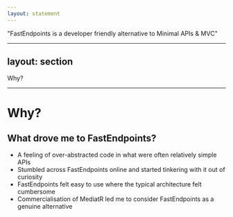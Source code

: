 ```yaml
---
layout: statement
---
```


<div class="text-size-4xl mx-30">
  "FastEndpoints is a developer friendly alternative to Minimal APIs & MVC"
</div>

---
layout: section
---

<div class="text-size-7xl mx-30">
  Why?
</div>

---

<h1>Why?</h1>
<h2>What drove me to FastEndpoints?</h2>

<ul class="content">
  <li>A feeling of over-abstracted code in what were often relatively simple APIs</li>
  <li>Stumbled across FastEndpoints online and started tinkering with it out of curiosity</li>
  <li>FastEndpoints felt easy to use where the typical architecture felt cumbersome</li>
  <li>Commercialisation of MediatR led me to consider FastEndpoints as a genuine alternative</li>
</ul>
